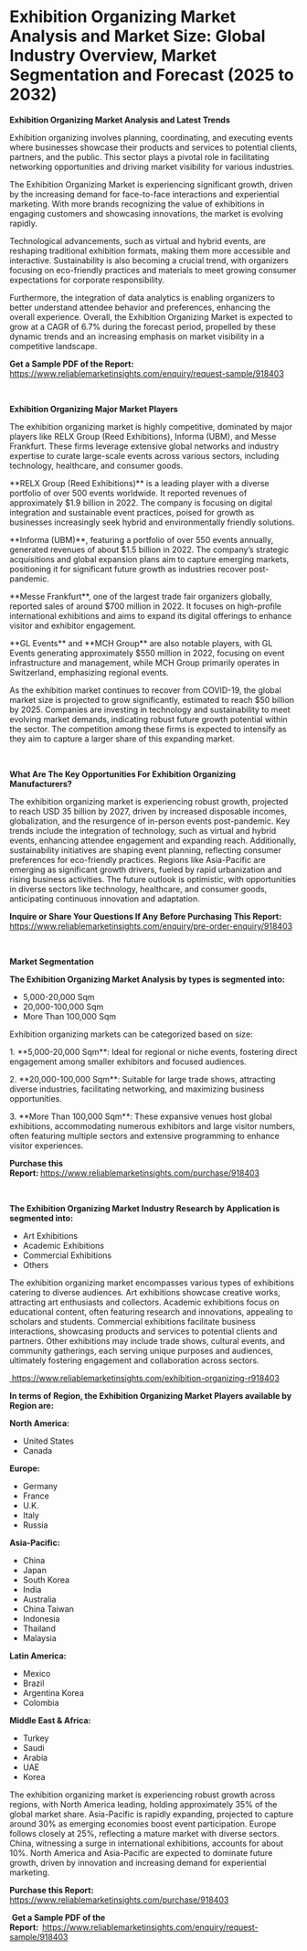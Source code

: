 <p><h1>Exhibition Organizing Market Analysis and Market Size: Global Industry Overview, Market Segmentation and Forecast (2025 to 2032)</h1></p><p><strong>Exhibition Organizing Market Analysis and Latest Trends</strong></p>
<p><p>Exhibition organizing involves planning, coordinating, and executing events where businesses showcase their products and services to potential clients, partners, and the public. This sector plays a pivotal role in facilitating networking opportunities and driving market visibility for various industries. </p><p>The Exhibition Organizing Market is experiencing significant growth, driven by the increasing demand for face-to-face interactions and experiential marketing. With more brands recognizing the value of exhibitions in engaging customers and showcasing innovations, the market is evolving rapidly. </p><p>Technological advancements, such as virtual and hybrid events, are reshaping traditional exhibition formats, making them more accessible and interactive. Sustainability is also becoming a crucial trend, with organizers focusing on eco-friendly practices and materials to meet growing consumer expectations for corporate responsibility. </p><p>Furthermore, the integration of data analytics is enabling organizers to better understand attendee behavior and preferences, enhancing the overall experience. Overall, the Exhibition Organizing Market is expected to grow at a CAGR of 6.7% during the forecast period, propelled by these dynamic trends and an increasing emphasis on market visibility in a competitive landscape.</p></p>
<p><strong>Get a Sample PDF of the Report:&nbsp;</strong> <a href="https://www.reliablemarketinsights.com/enquiry/request-sample/918403?utm_campaign=3046&utm_medium=2&utm_source=Github&utm_content=ia&utm_term=18042025&utm_id=exhibition-organizing">https://www.reliablemarketinsights.com/enquiry/request-sample/918403</a></p>
<p>&nbsp;</p>
<p><strong>Exhibition Organizing Major Market Players</strong></p>
<p><p>The exhibition organizing market is highly competitive, dominated by major players like RELX Group (Reed Exhibitions), Informa (UBM), and Messe Frankfurt. These firms leverage extensive global networks and industry expertise to curate large-scale events across various sectors, including technology, healthcare, and consumer goods.</p><p>**RELX Group (Reed Exhibitions)** is a leading player with a diverse portfolio of over 500 events worldwide. It reported revenues of approximately $1.9 billion in 2022. The company is focusing on digital integration and sustainable event practices, poised for growth as businesses increasingly seek hybrid and environmentally friendly solutions.</p><p>**Informa (UBM)**, featuring a portfolio of over 550 events annually, generated revenues of about $1.5 billion in 2022. The company’s strategic acquisitions and global expansion plans aim to capture emerging markets, positioning it for significant future growth as industries recover post-pandemic.</p><p>**Messe Frankfurt**, one of the largest trade fair organizers globally, reported sales of around $700 million in 2022. It focuses on high-profile international exhibitions and aims to expand its digital offerings to enhance visitor and exhibitor engagement.</p><p>**GL Events** and **MCH Group** are also notable players, with GL Events generating approximately $550 million in 2022, focusing on event infrastructure and management, while MCH Group primarily operates in Switzerland, emphasizing regional events.</p><p>As the exhibition market continues to recover from COVID-19, the global market size is projected to grow significantly, estimated to reach $50 billion by 2025. Companies are investing in technology and sustainability to meet evolving market demands, indicating robust future growth potential within the sector. The competition among these firms is expected to intensify as they aim to capture a larger share of this expanding market.</p></p>
<p>&nbsp;</p>
<p><strong>What Are The Key Opportunities For Exhibition Organizing Manufacturers?</strong></p>
<p><p>The exhibition organizing market is experiencing robust growth, projected to reach USD 35 billion by 2027, driven by increased disposable incomes, globalization, and the resurgence of in-person events post-pandemic. Key trends include the integration of technology, such as virtual and hybrid events, enhancing attendee engagement and expanding reach. Additionally, sustainability initiatives are shaping event planning, reflecting consumer preferences for eco-friendly practices. Regions like Asia-Pacific are emerging as significant growth drivers, fueled by rapid urbanization and rising business activities. The future outlook is optimistic, with opportunities in diverse sectors like technology, healthcare, and consumer goods, anticipating continuous innovation and adaptation.</p></p>
<p><strong>Inquire or Share Your Questions If Any Before Purchasing This Report:</strong> <a href="https://www.reliablemarketinsights.com/enquiry/pre-order-enquiry/918403?utm_campaign=3046&utm_medium=2&utm_source=Github&utm_content=ia&utm_term=18042025&utm_id=exhibition-organizing">https://www.reliablemarketinsights.com/enquiry/pre-order-enquiry/918403</a></p>
<p>&nbsp;</p>
<p><strong>Market Segmentation</strong></p>
<p><strong>The Exhibition Organizing Market Analysis by types is segmented into:</strong></p>
<p><ul><li>5,000-20,000 Sqm</li><li>20,000-100,000 Sqm</li><li>More Than 100,000 Sqm</li></ul></p>
<p><p>Exhibition organizing markets can be categorized based on size: </p><p>1. **5,000-20,000 Sqm**: Ideal for regional or niche events, fostering direct engagement among smaller exhibitors and focused audiences. </p><p>2. **20,000-100,000 Sqm**: Suitable for large trade shows, attracting diverse industries, facilitating networking, and maximizing business opportunities. </p><p>3. **More Than 100,000 Sqm**: These expansive venues host global exhibitions, accommodating numerous exhibitors and large visitor numbers, often featuring multiple sectors and extensive programming to enhance visitor experiences.</p></p>
<p><strong>Purchase this Report:&nbsp;</strong><a href="https://www.reliablemarketinsights.com/purchase/918403?utm_campaign=3046&utm_medium=2&utm_source=Github&utm_content=ia&utm_term=18042025&utm_id=exhibition-organizing">https://www.reliablemarketinsights.com/purchase/918403</a></p>
<p>&nbsp;</p>
<p><strong>The Exhibition Organizing Market Industry Research by Application is segmented into:</strong></p>
<p><ul><li>Art Exhibitions</li><li>Academic Exhibitions</li><li>Commercial Exhibitions</li><li>Others</li></ul></p>
<p><p>The exhibition organizing market encompasses various types of exhibitions catering to diverse audiences. Art exhibitions showcase creative works, attracting art enthusiasts and collectors. Academic exhibitions focus on educational content, often featuring research and innovations, appealing to scholars and students. Commercial exhibitions facilitate business interactions, showcasing products and services to potential clients and partners. Other exhibitions may include trade shows, cultural events, and community gatherings, each serving unique purposes and audiences, ultimately fostering engagement and collaboration across sectors.</p></p>
<p><a href="https://www.reliablemarketinsights.com/exhibition-organizing-r918403?utm_campaign=3046&utm_medium=2&utm_source=Github&utm_content=ia&utm_term=18042025&utm_id=exhibition-organizing">&nbsp;https://www.reliablemarketinsights.com/exhibition-organizing-r918403</a></p>
<p><strong>In terms of Region, the Exhibition Organizing Market Players available by Region are:</strong></p>
<p>
    <p> <strong> North America: </strong>
        <ul>
            <li>United States</li>
            <li>Canada</li>
        </ul>
        </p> 
    <p> <strong> Europe: </strong>
        <ul>
            <li>Germany</li>
            <li>France</li>
            <li>U.K.</li>
            <li>Italy</li>
            <li>Russia</li>
        </ul>
        </p> 
    <p> <strong> Asia-Pacific: </strong>
        <ul>
            <li>China</li>
            <li>Japan</li>
            <li>South Korea</li>
            <li>India</li>
            <li>Australia</li>
            <li>China Taiwan</li>
            <li>Indonesia</li>
            <li>Thailand</li>
            <li>Malaysia</li>
        </ul>
        </p> 
    <p> <strong> Latin America: </strong>
        <ul>
            <li>Mexico</li>
            <li>Brazil</li>
            <li>Argentina Korea</li>
            <li>Colombia</li>
        </ul>
        </p> 
    <p> <strong> Middle East & Africa: </strong>
        <ul>
            <li>Turkey</li>
            <li>Saudi</li>
            <li>Arabia</li>
            <li>UAE</li>
            <li>Korea</li>
        </ul>
    </p>
    </p>
<p><p>The exhibition organizing market is experiencing robust growth across regions, with North America leading, holding approximately 35% of the global market share. Asia-Pacific is rapidly expanding, projected to capture around 30% as emerging economies boost event participation. Europe follows closely at 25%, reflecting a mature market with diverse sectors. China, witnessing a surge in international exhibitions, accounts for about 10%. North America and Asia-Pacific are expected to dominate future growth, driven by innovation and increasing demand for experiential marketing.</p></p>
<p><strong>Purchase this Report: </strong><a href="https://www.reliablemarketinsights.com/purchase/918403?utm_campaign=3046&utm_medium=2&utm_source=Github&utm_content=ia&utm_term=18042025&utm_id=exhibition-organizing">https://www.reliablemarketinsights.com/purchase/918403</a></p>
<p>&nbsp;<strong>Get a Sample PDF of the Report:&nbsp;&nbsp;</strong><a href="https://www.reliablemarketinsights.com/enquiry/request-sample/918403?utm_campaign=3046&utm_medium=2&utm_source=Github&utm_content=ia&utm_term=18042025&utm_id=exhibition-organizing">https://www.reliablemarketinsights.com/enquiry/request-sample/918403</a></p>
<p><strong></strong></p>
<p><p></p><p></p><p></p></p>